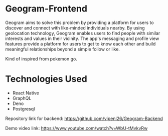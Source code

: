 # Geogram-Frontend

Geogram aims to solve this problem by providing a platform for users to discover and connect with like-minded individuals nearby. By using geolocation technology, Geogram enables users to find people with similar interests and values in their vicinity. The app's messaging and profile view features provide a platform for users to get to know each other and build meaningful relationships beyond a simple follow or like.

Kind of inspired from pokemon go.

# Technologies Used
- React Native
- GraphQL
- Deno
- Postgresql

Repository link for backend: https://github.com/vipenl26/Geogram-Backend

Demo video link: https://www.youtube.com/watch?v=WbU-tMvkvRw


